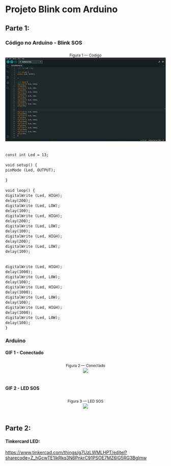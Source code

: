 # Projeto Blink com Arduino


## Parte 1:

### Código no Arduino - Blink SOS

<div align="center">
<sub>Figura 1 — Codigo <a href="#c6"></a></sub> </br>
<img src="Stuff\ArduinoCodigo.png"><br>
</div><br>

```
const int Led = 13;

void setup() {
pinMode (Led, OUTPUT);

}

void loop() {
digitalWrite (Led, HIGH);
delay(200);
digitalWrite (Led, LOW);
delay(100);
digitalWrite (Led, HIGH);
delay(200);
digitalWrite (Led, LOW);
delay(100);
digitalWrite (Led, HIGH);
delay(200);
digitalWrite (Led, LOW);
delay(100);


digitalWrite (Led, HIGH);
delay(1000);
digitalWrite (Led, LOW);
delay(100);
digitalWrite (Led, HIGH);
delay(1000);
digitalWrite (Led, LOW);
delay(100);
digitalWrite (Led, HIGH);
delay(1000);
digitalWrite (Led, LOW);
delay(100);
}

```

### Arduino
#### GIF 1 - Conectado

<div align="center">
<sub>Figura 2 — Conectado <a href="#c6"></a></sub> </br>
<img src="Stuff\ArduinoProvaDeConec.gif"><br>
</div><br>

#### GIF 2 - LED SOS

<div align="center">
<sub>Figura 3 — LED SOS <a href="#c6"></a></sub> </br>
<img src="Stuff\ArduinoBlink.gif"><br>
</div><br>

## Parte 2:

#### Tinkercard LED:

https://www.tinkercad.com/things/g7UzLWMLHPT/editel?sharecode=Z_hGcwTE1IkRkq3N6PnkrC91PSOE7MZ6lG5RG3Bglmw